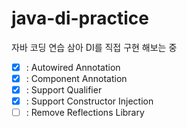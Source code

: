 # java-di-practice
자바 코딩 연습 삼아 DI를 직접 구현 해보는 중

- [x] : Autowired Annotation
- [x] : Component Annotation
- [X] : Support Qualifier
- [X] : Support Constructor Injection
- [ ] : Remove Reflections Library
